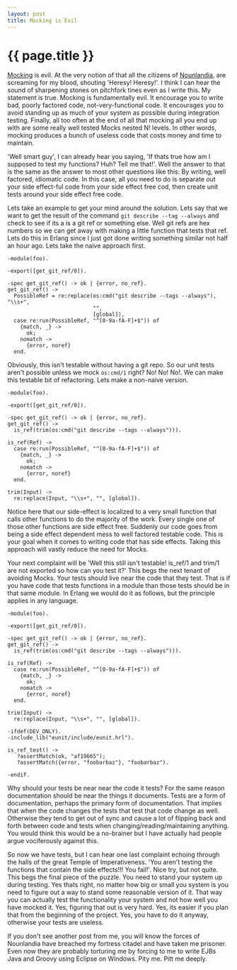 ```yaml
---
layout: post
title: Mocking is Evil
---
```


{{ page.title }}
================

[Mocking](http://stackoverflow.com/questions/2665812/what-is-mocking)
is evil. At the very notion of that all the citizens of
[Nounlandia](http://steve-yegge.blogspot.com/2006/03/execution-in-kingdom-of-nouns.html),
are screaming for my blood, shouting 'Heresy! Heresy!'. I think I can
hear the sound of sharpening stones on pitchfork tines even as I write
this. My statement is true. Mocking is fundamentally evil. It
encourage you to write bad, poorly factored code, not-very-functional
code. It encourages you to avoid standing up as much of your system as
possible during integration testing. Finally, all too often at the end
of all that mocking all you end up with are some really well tested
Mocks nested N! levels. In other words, mocking produces a bunch of
useless code that costs money and time to maintain.

'Well smart guy', I can already hear you saying, 'If thats true how am
I supposed to test my functions? Huh? Tell me that!'. Well the answer
to that is the same as the answer to most other questions like this:
By writing, well factored, idiomatic code. In this case, all you need
to do is separate out your side effect-ful code from your side effect
free cod, then create unit tests around your side effect free code.

Lets take an example to get your mind around the solution. Lets say
that we want to get the result of the command `git describe --tag
--always` and check to see if its a is a git ref or something
else. Well git refs are hex numbers so we can get away with making a
little function that tests that ref. Lets do this in
Erlang since I just got done writing something similar not half an
hour ago. Lets take the naive approach first.

    -module(foo).

    -export([get_git_ref/0]).

    -spec get_git_ref() -> ok | {error, no_ref}.
    get_git_ref() ->
      PossibleRef = re:replace(os:cmd("git describe --tags --always"), "\\s+",
                               "",
                               [global]),
      case re:run(PossibleRef, "^[0-9a-fA-F]+$")) of
        {match, _} ->
          ok;
        nomatch ->
          {error, noref}
      end.

Obviously, this isn't testable without having a git repo. So our unit
tests aren't possible unless we mock `os:cmd/1` right? No! No! No!. We
can make this testable bit of refactoring. Lets make a non-naive version.

    -module(foo).

    -export([get_git_ref/0]).

    -spec get_git_ref() -> ok | {error, no_ref}.
    get_git_ref() ->
      is_ref(trim(os:cmd("git describe --tags --always"))).

    is_ref(Ref) ->
      case re:run(PossibleRef, "^[0-9a-fA-F]+$")) of
        {match, _} ->
          ok;
        nomatch ->
          {error, noref}
      end.

    trim(Input) ->
      re:replace(Input, "\\s+", "", [global]).

Notice here that our side-effect is localized to a very small function
that calls other functions to do the majority of the work. Every
single one of those other functions are side effect free.  Suddenly
our code goes from being a side effect dependent mess to well factored
testable code. This is your goal when it comes to writing code that
has side effects. Taking this approach will vastly reduce the need for
Mocks.

Your next complaint will be 'Well this still isn't testable! is_ref/1
and trim/1 are not exported so how can you test it?' This begs the
next tenant of avoiding Mocks. Your tests should live near the code
that they test. That is if you have code that tests functions in a
module than those tests should be in that same module. In Erlang we
would do it as follows, but the principle applies in any language.

    -module(foo).

    -export([get_git_ref/0]).

    -spec get_git_ref() -> ok | {error, no_ref}.
    get_git_ref() ->
      is_ref(trim(os:cmd("git describe --tags --always"))).

    is_ref(Ref) ->
      case re:run(PossibleRef, "^[0-9a-fA-F]+$")) of
        {match, _} ->
          ok;
        nomatch ->
          {error, noref}
      end.

    trim(Input) ->
      re:replace(Input, "\\s+", "", [global]).

    -ifdef(DEV_ONLY).
    -include_lib("eunit/include/eunit.hrl").

    is_ref_test() ->
       ?assertMatch(ok, "af19665");
       ?assertMatch({error, "foobarbaz"}, "foobarbaz").

    -endif.

Why should your tests be near near the code it tests? For the same
reason documentation should be near the things it documents. Tests are
a form of documentation, perhaps the primary form of
documentation. That implies that when the code changes the tests that
test that code change as well. Otherwise they tend to get out of sync
and cause a lot of flipping back and forth between code and tests when
changing/reading/maintaining anything. You would think this would be a
no-brainer but I have actually had people argue vociferously against
this.

So now we have tests, but I can hear one last complaint echoing
through the halls of the great Temple of Imperativeness. 'You aren't
testing the functions that contain the side effects!!! You
fail!'. Nice try, but not quite. This begs the final piece of the
puzzle. You need to stand your system up during testing. Yes thats
right, no matter how big or small you system is you need to figure out
a way to stand some reasonable version of it. That way you can
actually test the functionality your system and not how well you have
mocked it. Yes, figuring that out is very hard. Yes, its easier if you
plan that from the beginning of the project. Yes, you have to do it
anyway, otherwise your tests are useless.

If you don't see another post from me, you will know the forces of
Nounlandia have breached my fortress citadel and have taken me
prisoner. Even now they are probably torturing me by forcing to me to
write EJBs Java and Groovy using Eclipse on Windows. Pity me. Pitt
me deeply.
